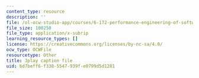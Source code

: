```yaml
---
content_type: resource
description: ''
file: /ol-ocw-studio-app/courses/6-172-performance-engineering-of-software-systems-fall-2018/6d7beff6f3385547939fe0799d5d1281_5sZo3SrLrGA.vtt
file_size: 100250
file_type: application/x-subrip
learning_resource_types: []
license: https://creativecommons.org/licenses/by-nc-sa/4.0/
ocw_type: OCWFile
resourcetype: Other
title: 3play caption file
uid: 6d7beff6-f338-5547-939f-e0799d5d1281
---
```

